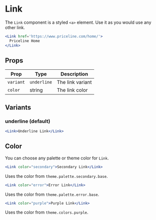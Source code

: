 # Link

The `Link` component is a styled `<a>` element.
Use it as you would use any other link.

```.jsx
<Link href='https://www.priceline.com/home/'>
  Priceline Home
</Link>
```

## Props

| Prop      | Type        | Description      |
| --------- | ----------- | ---------------- |
| `variant` | `underline` | The link variant |
| `color`   | string      | The link color   |

## Variants

### underline (default)

```.jsx
<Link>Underline Link</Link>
```

## Color

You can choose any palette or theme color for `Link`.

```.jsx
<Link color="secondary">Secondary Link</Link>
```

Uses the color from `theme.palette.secondary.base`.

```.jsx
<Link color="error">Error Link</Link>
```

Uses the color from `theme.palette.error.base`.

```.jsx
<Link color="purple">Purple Link</Link>
```

Uses the color from `theme.colors.purple`.
